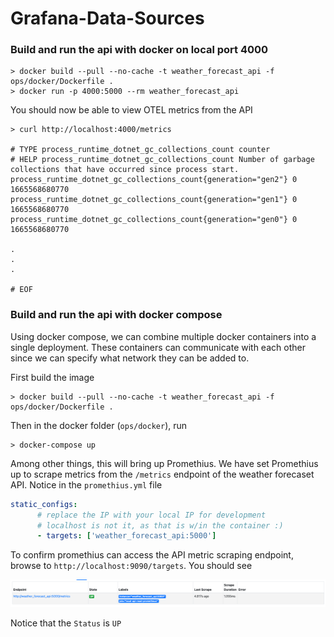 # Grafana-Data-Sources

### Build and run the api with docker on local port 4000
```shell
> docker build --pull --no-cache -t weather_forecast_api -f ops/docker/Dockerfile .
> docker run -p 4000:5000 --rm weather_forecast_api
```

You should now be able to view OTEL metrics from the API

```shell
> curl http://localhost:4000/metrics

# TYPE process_runtime_dotnet_gc_collections_count counter
# HELP process_runtime_dotnet_gc_collections_count Number of garbage collections that have occurred since process start.
process_runtime_dotnet_gc_collections_count{generation="gen2"} 0 1665568680770
process_runtime_dotnet_gc_collections_count{generation="gen1"} 0 1665568680770
process_runtime_dotnet_gc_collections_count{generation="gen0"} 0 1665568680770

.
.
.

# EOF
```

### Build and run the api with docker compose
Using docker compose, we can combine multiple docker containers into a single deployment.
These containers can communicate with each other since we can specify what network they can be added to.

First build the image
```shell
> docker build --pull --no-cache -t weather_forecast_api -f ops/docker/Dockerfile .
```
Then in the docker folder (`ops/docker`), run
```shell
> docker-compose up
```

Among other things, this will bring up Promethius. We have set Promethius up to scrape metrics from the `/metrics` endpoint of the weather forecaset API.
Notice in the `promethius.yml` file

```yaml
static_configs:      
      # replace the IP with your local IP for development
      # localhost is not it, as that is w/in the container :)
      - targets: ['weather_forecast_api:5000']
```

To confirm promethius can access the API metric scraping endpoint, browse to `http://localhost:9090/targets`. You should see 

![docs/img.png](docs/img.png)

Notice that the `Status` is `UP`